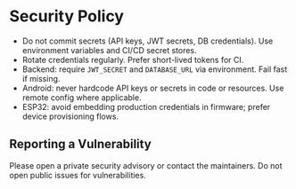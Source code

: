 # Security Policy

- Do not commit secrets (API keys, JWT secrets, DB credentials). Use environment variables and CI/CD secret stores.
- Rotate credentials regularly. Prefer short-lived tokens for CI.
- Backend: require `JWT_SECRET` and `DATABASE_URL` via environment. Fail fast if missing.
- Android: never hardcode API keys or secrets in code or resources. Use remote config where applicable.
- ESP32: avoid embedding production credentials in firmware; prefer device provisioning flows.

## Reporting a Vulnerability
Please open a private security advisory or contact the maintainers. Do not open public issues for vulnerabilities.